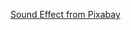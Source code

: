 [Sound Effect from Pixabay](https://pixabay.com/?utm_source=link-attribution&utm_medium=referral&utm_campaign=music&utm_content=85699)
